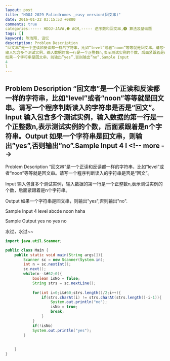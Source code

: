 ```yaml
---
layout: post
title: "HDOJ 2029 Palindromes _easy version(回文串)"
date: 2016-01-22 03:15:53 +0800
comments: true
categories:----- HDOJ-JAVA,❶ ACM,----- 逆序数和回文串,❺ 算法及基础题
tags: []
keyword: 陈浩翔, 谙忆
description: Problem Description 
“回文串”是一个正读和反读都一样的字符串，比如“level”或者“noon”等等就是回文串。请写一个程序判断读入的字符串是否是“回文”。Input 
输入包含多个测试实例，输入数据的第一行是一个正整数n,表示测试实例的个数，后面紧跟着是n个字符串。Output 
如果一个字符串是回文串，则输出”yes”,否则输出”no”.Sample Input 
4 
l 
---
```



Problem Description 
“回文串”是一个正读和反读都一样的字符串，比如“level”或者“noon”等等就是回文串。请写一个程序判断读入的字符串是否是“回文”。Input 
输入包含多个测试实例，输入数据的第一行是一个正整数n,表示测试实例的个数，后面紧跟着是n个字符串。Output 
如果一个字符串是回文串，则输出”yes”,否则输出”no”.Sample Input 
4 
l
&#60;!-- more --&#62;
----------

Problem Description
“回文串”是一个正读和反读都一样的字符串，比如“level”或者“noon”等等就是回文串。请写一个程序判断读入的字符串是否是“回文”。
 

Input
输入包含多个测试实例，输入数据的第一行是一个正整数n,表示测试实例的个数，后面紧跟着是n个字符串。

 

Output
如果一个字符串是回文串，则输出"yes",否则输出"no".

 

Sample Input
4
level
abcde
noon
haha
 

Sample Output
yes
no
yes
no


水过，水过~~

```java
import java.util.Scanner;

public class Main {
    public static void main(String args[]){
        Scanner sc = new Scanner(System.in);
        int n = sc.nextInt();
        sc.next();
        while(n--&#62;0){
            boolean isNo = false;
            String strs = sc.nextLine();
            
            for(int i=0;i&#60;strs.length()/2;i++){
                if(strs.charAt(i) != strs.charAt(strs.length()-i-1)){
                    System.out.println("no");
                    isNo = true;
                    break;
                }
            }
            if(!isNo)
            System.out.println("yes");
        }
        
        
    }
}

```